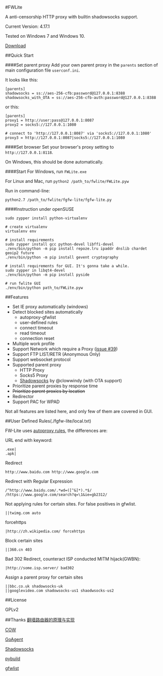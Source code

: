 #FWLite

A anti-censorship HTTP proxy with builtin shadowsocks support.

Current Version: 4.17.1

Tested on Windows 7 and Windows 10.

[Download](https://github.com/v3aqb/fwlite/archive/master.zip)

##Quick Start

####Set parent proxy
Add your own parent proxy in the `parents` section of main configuration file `userconf.ini`.

It looks like this:

    [parents]
    shadowsocks = ss://aes-256-cfb:password@127.0.0.1:8388
    shadowsocks_with_OTA = ss://aes-256-cfb-auth:password@127.0.0.1:8388

or this:

    [parents]
    proxy1 = http://user:pass@127.0.0.1:8087
    proxy2 = socks5://127.0.0.1:1080

    # connect to 'http://127.0.0.1:8087' via 'socks5://127.0.0.1:1080'
    proxy3 = http://127.0.0.1:8087|socks5://127.0.0.1:1080

####Set browser
Set your browser's proxy setting to `http://127.0.0.1:8118`.

On Windows, this should be done automatically.

####Start
For Windows, run `FWLite.exe`

For Linux and Mac, run `python2 /path_to/fwlite/FWLite.pyw`

Run in command-line:

    python2.7 /path_to/fwlite/fgfw-lite/fgfw-lite.py

####Instruction under openSUSE

    sudo zypper install python-virtualenv

	# create virtualenv
	virtualenv env

	# install requirements
	sudo zypper install gcc python-devel libffi-devel
	./env/bin/python -m pip install repoze.lru ipaddr dnslib chardet geoip2 future
	./env/bin/python -m pip install gevent cryptography

	# install requirements for GUI. It's gonna take a while.
	sudo zypper in libqt4-devel
    ./env/bin/python -m pip install pyside

	# run fwlite GUI
	./env/bin/python path_to/FWLite.pyw

##Features

- Set IE proxy automatically (windows)
- Detect blocked sites automatically
  - autoproxy-gfwlist
  - user-defined rules
  - connect timeout
  - read timeout
  - connection reset
- Multiple work profile
- Support Network which require a Proxy ([issue #39](https://github.com/v3aqb/fwlite/issues/39))
- Support FTP LIST/RETR (Anonymous Only)
- Support websocket protocol
- Supported parent proxy
  - HTTP Proxy
  - Socks5 Proxy
  - [Shadowsocks] by @clowwindy (with OTA support)
- Prioritize parent proxies by response time
- <del>Prioritize parent proxies by location</del>
- Redirector
- Support PAC for WPAD

Not all features are listed here, and only few of them are covered in GUI.

##User Defined Rules(./fgfw-lite/local.txt)

FW-Lite uses [autoproxy rules](http://mydf.github.io/blog/autoproxy/), the differences are:

URL end with keyword:

    .exe|
    .apk|

Redirect

    http://www.baidu.com http://www.google.com

Redirect with Regular Expression

    /^http://www.baidu.com/.*wd=([^&]*).*$/ /https://www.google.com/search?q=\1&ie=gb2312/

Not applying rules for certain sites. For false positives in gfwlist.

    ||twimg.com auto

forcehttps

    |http://zh.wikipedia.com/ forcehttps

Block certain sites

    ||360.cn 403

Bad 302 Redirect, counteract ISP conducted MITM hijack(GWBN):

    |http://some.isp.server/ bad302

Assign a parent proxy for certain sites

    ||bbc.co.uk shadowsocks-uk
    ||googlevideo.com shadowsocks-us1 shaodwsocks-us2

##License

GPLv2

##Thanks
[翻墙路由器的原理与实现]

[COW]

[GoAgent]

[Shadowsocks]

[pybuild]

[gfwlist]

[COW]:https://github.com/cyfdecyf/cow
[GoAgent]:https://github.com/goagent/goagent
[Shadowsocks]:https://github.com/clowwindy/shadowsocks
[pybuild]:https://github.com/goagent/pybuild
[gfwlist]:https://github.com/gfwlist/gfwlist
[翻墙路由器的原理与实现]:https://docs.google.com/document/d/1mmMiMYbviMxJ-DhTyIGdK7OOg581LSD1CZV4XY1OMG8/pub
